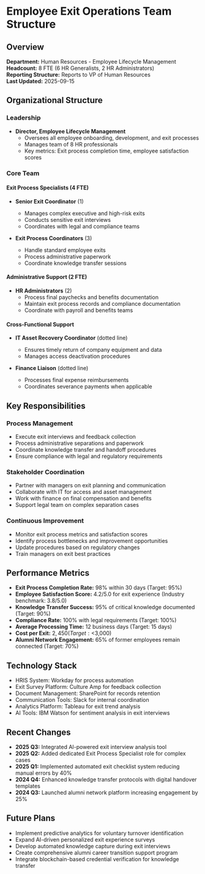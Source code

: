 # Employee Exit Operations Team Structure

## Overview
**Department:** Human Resources - Employee Lifecycle Management  
**Headcount:** 8 FTE (6 HR Generalists, 2 HR Administrators)  
**Reporting Structure:** Reports to VP of Human Resources  
**Last Updated:** 2025-09-15  

## Organizational Structure

### Leadership
- **Director, Employee Lifecycle Management**  
  - Oversees all employee onboarding, development, and exit processes  
  - Manages team of 8 HR professionals  
  - Key metrics: Exit process completion time, employee satisfaction scores  

### Core Team

#### Exit Process Specialists (4 FTE)
- **Senior Exit Coordinator** (1)  
  - Manages complex executive and high-risk exits  
  - Conducts sensitive exit interviews  
  - Coordinates with legal and compliance teams  

- **Exit Process Coordinators** (3)  
  - Handle standard employee exits  
  - Process administrative paperwork  
  - Coordinate knowledge transfer sessions  

#### Administrative Support (2 FTE)
- **HR Administrators** (2)  
  - Process final paychecks and benefits documentation  
  - Maintain exit process records and compliance documentation  
  - Coordinate with payroll and benefits teams  

#### Cross-Functional Support
- **IT Asset Recovery Coordinator** (dotted line)  
  - Ensures timely return of company equipment and data  
  - Manages access deactivation procedures  

- **Finance Liaison** (dotted line)  
  - Processes final expense reimbursements  
  - Coordinates severance payments when applicable  

## Key Responsibilities

### Process Management
- Execute exit interviews and feedback collection  
- Process administrative separations and paperwork  
- Coordinate knowledge transfer and handoff procedures  
- Ensure compliance with legal and regulatory requirements  

### Stakeholder Coordination
- Partner with managers on exit planning and communication  
- Collaborate with IT for access and asset management  
- Work with finance on final compensation and benefits  
- Support legal team on complex separation cases  

### Continuous Improvement
- Monitor exit process metrics and satisfaction scores  
- Identify process bottlenecks and improvement opportunities  
- Update procedures based on regulatory changes  
- Train managers on exit best practices  

## Performance Metrics
- **Exit Process Completion Rate:** 98% within 30 days (Target: 95%)
- **Employee Satisfaction Score:** 4.2/5.0 for exit experience (Industry benchmark: 3.8/5.0)
- **Knowledge Transfer Success:** 95% of critical knowledge documented (Target: 90%)
- **Compliance Rate:** 100% with legal requirements (Target: 100%)
- **Average Processing Time:** 12 business days (Target: 15 days)
- **Cost per Exit:** $2,450 (Target: <$3,000)
- **Alumni Network Engagement:** 65% of former employees remain connected (Target: 70%)

## Technology Stack
- HRIS System: Workday for process automation
- Exit Survey Platform: Culture Amp for feedback collection
- Document Management: SharePoint for records retention
- Communication Tools: Slack for internal coordination
- Analytics Platform: Tableau for exit trend analysis
- AI Tools: IBM Watson for sentiment analysis in exit interviews

## Recent Changes
- **2025 Q3:** Integrated AI-powered exit interview analysis tool
- **2025 Q2:** Added dedicated Exit Process Specialist role for complex cases
- **2025 Q1:** Implemented automated exit checklist system reducing manual errors by 40%
- **2024 Q4:** Enhanced knowledge transfer protocols with digital handover templates
- **2024 Q3:** Launched alumni network platform increasing engagement by 25%

## Future Plans
- Implement predictive analytics for voluntary turnover identification
- Expand AI-driven personalized exit experience surveys
- Develop automated knowledge capture during exit interviews
- Create comprehensive alumni career transition support program
- Integrate blockchain-based credential verification for knowledge transfer
